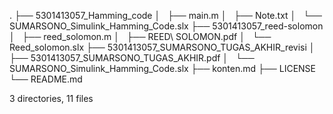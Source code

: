 .
├── 5301413057_Hamming_code
│   ├── main.m
│   ├── Note.txt
│   └── SUMARSONO_Simulink_Hamming_Code.slx
├── 5301413057_reed-solomon
│   ├── reed_solomon.m
│   ├── REED\ SOLOMON.pdf
│   └── Reed_solomon.slx
├── 5301413057_SUMARSONO_TUGAS_AKHIR_revisi
│   ├── 5301413057_SUMARSONO_TUGAS_AKHIR.pdf
│   └── SUMARSONO_Simulink_Hamming_Code.slx
├── konten.md
├── LICENSE
└── README.md

3 directories, 11 files
